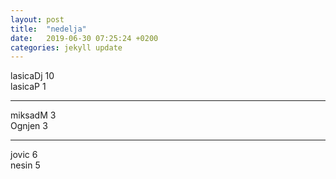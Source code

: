 ```yaml
---
layout: post
title:  "nedelja"
date:   2019-06-30 07:25:24 +0200
categories: jekyll update
---
```



lasicaDj 10  
lasicaP 1  

***

miksadM 3  
Ognjen 3  

***

jovic 6  
nesin 5   